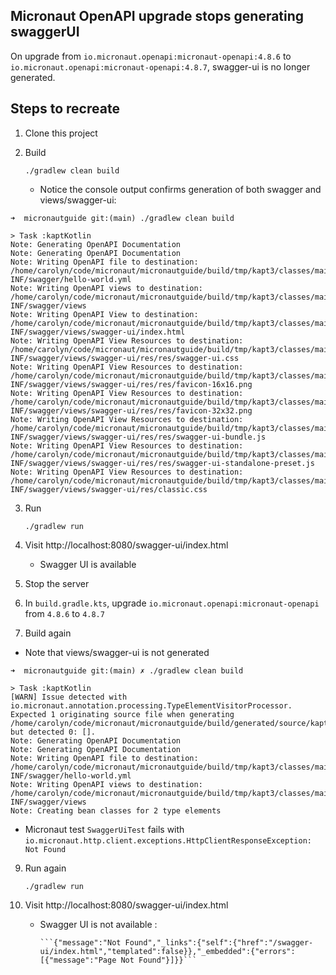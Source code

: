 ## Micronaut OpenAPI upgrade stops generating swaggerUI

On upgrade from `io.micronaut.openapi:micronaut-openapi:4.8.6` to `io.micronaut.openapi:micronaut-openapi:4.8.7`, 
swagger-ui is no longer generated. 

## Steps to recreate

1. Clone this project


2. Build

   `./gradlew clean build`

    * Notice the console output confirms generation of both swagger and views/swagger-ui:

```
➜  micronautguide git:(main) ./gradlew clean build

> Task :kaptKotlin
Note: Generating OpenAPI Documentation
Note: Generating OpenAPI Documentation
Note: Writing OpenAPI file to destination: /home/carolyn/code/micronaut/micronautguide/build/tmp/kapt3/classes/main/META-INF/swagger/hello-world.yml
Note: Writing OpenAPI views to destination: /home/carolyn/code/micronaut/micronautguide/build/tmp/kapt3/classes/main/META-INF/swagger/views
Note: Writing OpenAPI View to destination: /home/carolyn/code/micronaut/micronautguide/build/tmp/kapt3/classes/main/META-INF/swagger/views/swagger-ui/index.html
Note: Writing OpenAPI View Resources to destination: /home/carolyn/code/micronaut/micronautguide/build/tmp/kapt3/classes/main/META-INF/swagger/views/swagger-ui/res/res/swagger-ui.css
Note: Writing OpenAPI View Resources to destination: /home/carolyn/code/micronaut/micronautguide/build/tmp/kapt3/classes/main/META-INF/swagger/views/swagger-ui/res/res/favicon-16x16.png
Note: Writing OpenAPI View Resources to destination: /home/carolyn/code/micronaut/micronautguide/build/tmp/kapt3/classes/main/META-INF/swagger/views/swagger-ui/res/res/favicon-32x32.png
Note: Writing OpenAPI View Resources to destination: /home/carolyn/code/micronaut/micronautguide/build/tmp/kapt3/classes/main/META-INF/swagger/views/swagger-ui/res/res/swagger-ui-bundle.js
Note: Writing OpenAPI View Resources to destination: /home/carolyn/code/micronaut/micronautguide/build/tmp/kapt3/classes/main/META-INF/swagger/views/swagger-ui/res/res/swagger-ui-standalone-preset.js
Note: Writing OpenAPI View Resources to destination: /home/carolyn/code/micronaut/micronautguide/build/tmp/kapt3/classes/main/META-INF/swagger/views/swagger-ui/res/classic.css

```

3. Run

    `./gradlew run`


4. Visit http://localhost:8080/swagger-ui/index.html 
    
    * Swagger UI is available 



5. Stop the server 


6. In `build.gradle.kts`, upgrade `io.micronaut.openapi:micronaut-openapi` from `4.8.6` to `4.8.7`


7. Build again

 * Note that views/swagger-ui is not generated

```
➜  micronautguide git:(main) ✗ ./gradlew clean build

> Task :kaptKotlin
[WARN] Issue detected with io.micronaut.annotation.processing.TypeElementVisitorProcessor. Expected 1 originating source file when generating /home/carolyn/code/micronaut/micronautguide/build/generated/source/kapt/main/dummy, but detected 0: [].
Note: Generating OpenAPI Documentation
Note: Generating OpenAPI Documentation
Note: Writing OpenAPI file to destination: /home/carolyn/code/micronaut/micronautguide/build/tmp/kapt3/classes/main/META-INF/swagger/hello-world.yml
Note: Writing OpenAPI views to destination: /home/carolyn/code/micronaut/micronautguide/build/tmp/kapt3/classes/main/META-INF/swagger/views
Note: Creating bean classes for 2 type elements

```

 * Micronaut test `SwaggerUiTest` fails with `io.micronaut.http.client.exceptions.HttpClientResponseException: Not Found`

9. Run again

   `./gradlew run`



4. Visit http://localhost:8080/swagger-ui/index.html

   * Swagger UI is not available :

         ```{"message":"Not Found","_links":{"self":{"href":"/swagger-ui/index.html","templated":false}},"_embedded":{"errors":[{"message":"Page Not Found"}]}}```